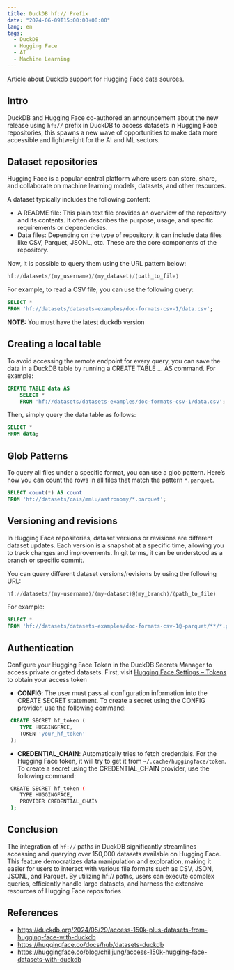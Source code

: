 ```yaml
---
title: DuckDB hf:// Prefix
date: "2024-06-09T15:00:00+00:00"
lang: en
tags:
  - DuckDB
  - Hugging Face
  - AI
  - Machine Learning
---
```


Article about Duckdb support for Hugging Face data sources.

## Intro ##

DuckDB and Hugging Face co-authored an announcement about the new release using `hf://` prefix in DuckDB to access datasets in Hugging Face repositories, this spawns a new wave of opportunities to make data more accessible and lightweight for the AI and ML sectors.

## Dataset repositories ##

Hugging Face is a popular central platform where users can store, share, and collaborate on machine learning models, datasets, and other resources.

A dataset typically includes the following content:

* A README file: This plain text file provides an overview of the repository and its contents. It often describes the purpose, usage, and specific requirements or dependencies.
* Data files: Depending on the type of repository, it can include data files like CSV, Parquet, JSONL, etc. These are the core components of the repository.

Now, it is possible to query them using the URL pattern below:

```sql
hf://datasets/⟨my_username⟩/⟨my_dataset⟩/⟨path_to_file⟩
```

For example, to read a CSV file, you can use the following query:

```sql
SELECT *
FROM 'hf://datasets/datasets-examples/doc-formats-csv-1/data.csv';
```

**NOTE:** You must have the latest duckdb version

## Creating a local table ##

To avoid accessing the remote endpoint for every query, you can save the data in a DuckDB table by running a CREATE TABLE ... AS command. For example:

```sql
CREATE TABLE data AS
    SELECT *
    FROM 'hf://datasets/datasets-examples/doc-formats-csv-1/data.csv';
```

Then, simply query the data table as follows:

```sql
SELECT *
FROM data;
```

## Glob Patterns ##

To query all files under a specific format, you can use a glob pattern. Here’s how you can count the rows in all files that match the pattern `*.parquet`.

```sql
SELECT count(*) AS count
FROM 'hf://datasets/cais/mmlu/astronomy/*.parquet';
```

## Versioning and revisions ##

In Hugging Face repositories, dataset versions or revisions are different dataset updates. Each version is a snapshot at a specific time, allowing you to track changes and improvements. In git terms, it can be understood as a branch or specific commit.

You can query different dataset versions/revisions by using the following URL:

```sql
hf://datasets/⟨my-username⟩/⟨my-dataset⟩@⟨my_branch⟩/⟨path_to_file⟩
```

For example:

```sql
SELECT *
FROM 'hf://datasets/datasets-examples/doc-formats-csv-1@~parquet/**/*.parquet';
```

## Authentication ##

Configure your Hugging Face Token in the DuckDB Secrets Manager to access private or gated datasets.
First, visit [Hugging Face Settings – Tokens](https://huggingface.co/settings/tokens) to obtain your access token

* **CONFIG**: The user must pass all configuration information into the CREATE SECRET statement. To create a secret using the CONFIG provider, use the following command:

```sql
 CREATE SECRET hf_token (
    TYPE HUGGINGFACE,
    TOKEN 'your_hf_token'
 );
```

* **CREDENTIAL_CHAIN**: Automatically tries to fetch credentials. For the Hugging Face token, it will try to get it from `~/.cache/huggingface/token`. To create a secret using the CREDENTIAL_CHAIN provider, use the following command:

```sh
 CREATE SECRET hf_token (
    TYPE HUGGINGFACE,
    PROVIDER CREDENTIAL_CHAIN
 );
```

## Conclusion ##

The integration of `hf://` paths in DuckDB significantly streamlines accessing and querying over 150,000 datasets available on Hugging Face. This feature democratizes data manipulation and exploration, making it easier for users to interact with various file formats such as CSV, JSON, JSONL, and Parquet. By utilizing hf:// paths, users can execute complex queries, efficiently handle large datasets, and harness the extensive resources of Hugging Face repositories

## References ##

* <https://duckdb.org/2024/05/29/access-150k-plus-datasets-from-hugging-face-with-duckdb>
* <https://huggingface.co/docs/hub/datasets-duckdb>
* <https://huggingface.co/blog/chilijung/access-150k-hugging-face-datasets-with-duckdb>
